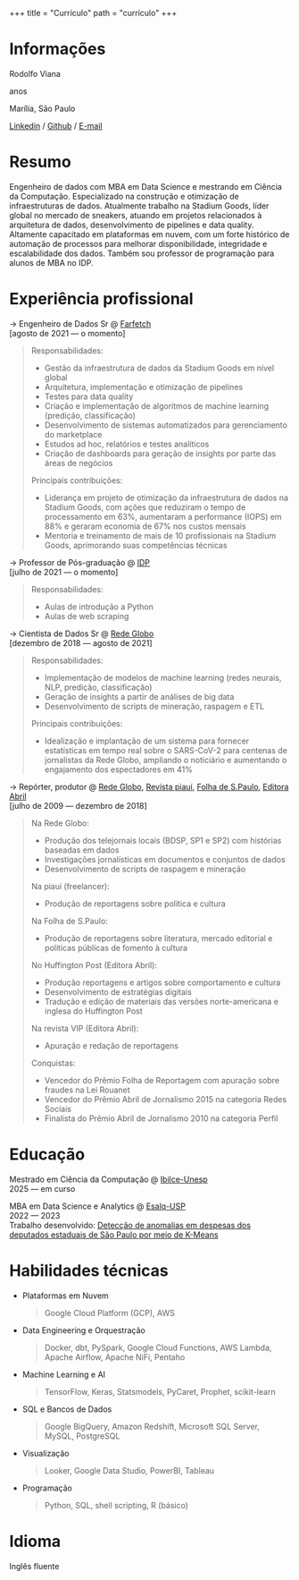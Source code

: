 +++
title = "Currículo"
path = "curriculo"
+++

# Informações

Rodolfo Viana

<span id="age"></span> anos

Marília, São Paulo

[Linkedin](https://www.linkedin.com/in/rodolfoviana/) / [Github](https://github.com/rodolfo-viana) / [E-mail](mailto:eu@rodolfoviana.com.br)

# Resumo

Engenheiro de dados com MBA em Data Science e mestrando em Ciência da Computação. Especializado na construção e otimização de infraestruturas de dados. Atualmente trabalho na Stadium Goods, líder global no mercado de sneakers, atuando em projetos relacionados à arquitetura de dados, desenvolvimento de pipelines e data quality. Altamente capacitado em plataformas em nuvem, com um forte histórico de automação de processos para melhorar disponibilidade, integridade e escalabilidade dos dados. Também sou professor de programação para alunos de MBA no IDP.

# Experiência profissional

&rarr; Engenheiro de Dados Sr @ [Farfetch](https://www.farfetch.com/)<br />
[agosto de 2021 &mdash; o momento]

> Responsabilidades:
> 
> - Gestão da infraestrutura de dados da Stadium Goods em nível global
> - Arquitetura, implementação e otimização de pipelines
> - Testes para data quality
> - Criação e implementação de algoritmos de machine learning (predição, classificação)
> - Desenvolvimento de sistemas automatizados para gerenciamento do marketplace
> - Estudos ad hoc, relatórios e testes analíticos
> - Criação de dashboards para geração de insights por parte das áreas de negócios
> 
> Principais contribuições:
> 
> - Liderança em projeto de otimização da infraestrutura de dados na Stadium Goods, com ações que reduziram o tempo de processamento em 63%, aumentaram a performance (IOPS) em 88% e geraram economia de 67% nos custos mensais
> - Mentoria e treinamento de mais de 10 profissionais na Stadium Goods, aprimorando suas competências técnicas

&rarr; Professor de Pós-graduação @ [IDP](https://www.idp.edu.br/techschool/mba-jornalismo-de-dados/)<br />
[julho de 2021 &mdash; o momento]

> Responsabilidades: 
> 
> - Aulas de introdução a Python
> - Aulas de web scraping

&rarr; Cientista de Dados Sr @ [Rede Globo](https://redeglobo.globo.com/)<br />
[dezembro de 2018 &mdash; agosto de 2021]

> Responsabilidades:
> 
> - Implementação de modelos de machine learning (redes neurais, NLP, predição, classificação) 
> - Geração de insights a partir de análises de big data
> - Desenvolvimento de scripts de mineração, raspagem e ETL
> 
> Principais contribuições:
> 
> - Idealização e implantação de um sistema para fornecer estatísticas em tempo real sobre o SARS-CoV-2 para centenas de jornalistas da Rede Globo, ampliando o noticiário e aumentando o engajamento dos espectadores em 41%

&rarr; Repórter, produtor @ [Rede Globo](https://redeglobo.globo.com/), [Revista piauí](https://piaui.folha.uol.com.br/), [Folha de S.Paulo](https://www.folha.uol.com.br/), [Editora Abril](https://grupoabril.com.br/)<br />
[julho de 2009 &mdash; dezembro de 2018]

> Na Rede Globo:
> - Produção dos telejornais locais (BDSP, SP1 e SP2) com histórias baseadas em dados
> - Investigações jornalísticas em documentos e conjuntos de dados
> - Desenvolvimento de scripts de raspagem e mineração
>
> Na piauí (freelancer):
> - Produção de reportagens sobre política e cultura
> 
> Na Folha de S.Paulo:
> - Produção de reportagens sobre literatura, mercado editorial e políticas públicas de fomento à cultura
> 
> No Huffington Post (Editora Abril):
> - Produção reportagens e artigos sobre comportamento e cultura
> - Desenvolvimento de estratégias digitais
> - Tradução e edição de materiais das versões norte-americana e inglesa do Huffington Post
> 
> Na revista VIP (Editora Abril):
> - Apuração e redação de reportagens
> 
> Conquistas:
> - Vencedor do Prêmio Folha de Reportagem com apuração sobre fraudes na Lei Rouanet
> - Vencedor do Prêmio Abril de Jornalismo 2015 na categoria Redes Sociais
> - Finalista do Prêmio Abril de Jornalismo 2010 na categoria Perfil

# Educação

Mestrado em Ciência da Computação @ [Ibilce-Unesp](https://www.ibilce.unesp.br/)<br />
2025 &mdash; em curso

MBA em Data Science e Analytics @ [Esalq-USP](https://www.esalq.usp.br/)<br />
2022 &mdash; 2023<br />
Trabalho desenvolvido: [Detecção de anomalias em despesas dos deputados estaduais de São Paulo por meio de K-Means](/projetos/alesp-kmeans)

# Habilidades técnicas

- Plataformas em Nuvem
    > Google Cloud Platform (GCP), AWS

- Data Engineering e Orquestração
    > Docker, dbt, PySpark, Google Cloud Functions, AWS Lambda, Apache Airflow, Apache NiFi, Pentaho

- Machine Learning e AI
    > TensorFlow, Keras, Statsmodels, PyCaret, Prophet, scikit-learn

- SQL e Bancos de Dados
    > Google BigQuery, Amazon Redshift, Microsoft SQL Server, MySQL, PostgreSQL

- Visualização
    > Looker, Google Data Studio, PowerBI, Tableau

- Programação
    > Python, SQL, shell scripting, R (básico)

# Idioma

Inglês fluente

<script>
    const today = new Date();
    const birthdate = new Date(1981, 2, 17);
    function age() {
        const one_or_zero = (today.getMonth() < birthdate.getMonth()) ||
                            (today.getMonth() === birthdate.getMonth() &&
                            today.getDate() < birthdate.getDate());
        let year_difference = today.getFullYear() - birthdate.getFullYear();
        const age = year_difference - one_or_zero;
        return age;
    }
    document.getElementById("age").innerHTML = age();
</script>
